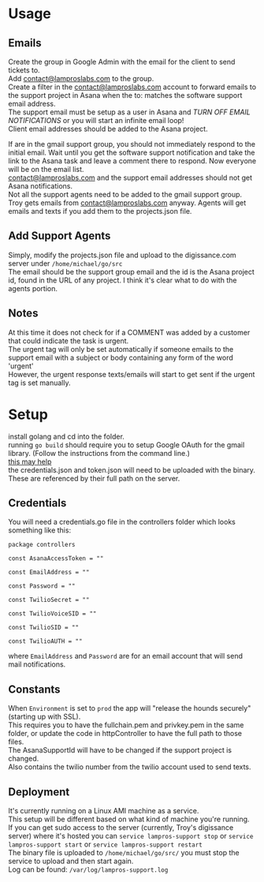 Usage
===
Emails
---
Create the group in Google Admin with the email for the client to send tickets to.  
Add contact@lamproslabs.com to the group.  
Create a filter in the contact@lamproslabs.com account to forward emails to the support project in Asana when the to: matches the software support email address.  
The support email must be setup as a user in Asana and *TURN OFF EMAIL NOTIFICATIONS* or you will start an infinite email loop!  
Client email addresses should be added to the Asana project.  

If are in the gmail support group, you should not immediately respond to the initial email.  Wait until you get the software support notification and take the link to the Asana task and leave a comment there to respond.  Now everyone will be on the email list.  
contact@lamproslabs.com and the support email addresses should not get Asana notifications.  
Not all the support agents need to be added to the gmail support group.  Troy gets emails from contact@lamproslabs.com anyway.  Agents will get emails and texts if you add them to the projects.json file.  

Add Support Agents
---
Simply, modify the projects.json file and upload to the digissance.com server under `/home/michael/go/src`  
The email should be the support group email and the id is the Asana project id, found in the URL of any project.  I think it's clear what to do with the agents portion.  

Notes
---
At this time it does not check for if a COMMENT was added by a customer that could indicate the task is urgent.  
The urgent tag will only be set automatically if someone emails to the support email with a subject or body containing any form of the word 'urgent'  
However, the urgent response texts/emails will start to get sent if the urgent tag is set manually.  

Setup
===
install golang and cd into the folder.  
running `go build` should require you to setup Google OAuth for the gmail library. (Follow the instructions from the command line.)  
[this may help](https://developers.google.com/gmail/api/auth/web-server)  
the credentials.json and token.json will need to be uploaded with the binary.  
These are referenced by their full path on the server.  

Credentials
---
You will need a credentials.go file in the controllers folder which looks something like this:  

`package controllers`

`const AsanaAccessToken = ""`

`const EmailAddress = ""`

`const Password = ""`

`const TwilioSecret = ""`

`const TwilioVoiceSID = ""`

`const TwilioSID = ""`

`const TwilioAUTH = ""`

where `EmailAddress` and `Password` are for an email account that will send mail notifications.  

Constants
---
When `Environment` is set to `prod` the app will "release the hounds securely" (starting up with SSL).  
This requires you to have the fullchain.pem and privkey.pem in the same folder, or update the code in httpController to have the full path to those files.  
The AsanaSupportId will have to be changed if the support project is changed.  
Also contains the twilio number from the twilio account used to send texts.

Deployment
---
It's currently running on a Linux AMI machine as a service.  
This setup will be different based on what kind of machine you're running.  
If you can get sudo access to the server (currently, Troy's digissance server) where it's hosted you can `service lampros-support stop` or `service lampros-support start` or `service lampros-support restart`  
The binary file is uploaded to `/home/michael/go/src/` you must stop the service to upload and then start again.  
Log can be found: `/var/log/lampros-support.log`  
